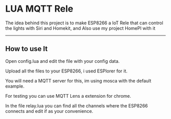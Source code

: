 LUA MQTT Rele
===================


The idea behind this project is to make ESP8266 a IoT Rele that can control the lights with Siri and Homekit, and Also use my project HomePI with it

----------


How to use It
-------------
Open config.lua and edit the file with your config data.

Upload all the files to your ESP8266, i used ESPlorer for it.

You will need a MQTT server for this, im using mosca with the default example.

For testing you can use MQTT Lens a extension for chrome.

In the file relay.lua you can find all the channels where the ESP8266 connects and edit if as your convenience.

